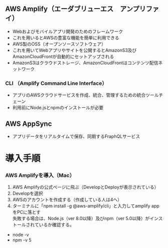## AWS Amplify（エーダブリューエス　アンプリファイ）

* Webおよびモバイルアプリ開発のためのフレームワーク
* これを用いるとAWSの豊富な機能を簡単に利用できる
* AWS製のOSS（オープンソースソフトウェア）
* これを用いてWebアプリやサイトを公開するとAmazonS3及びAmazonCloudFrontが自動的にセットアップされる
* AmazonS3はクラウドストレージ、AmazonCloudFrontはコンテンツ配信ネットワーク

### CLI （Amplify Command Line Interface）

* アプリのAWSクラウドサービスを作成、統合、管理するための統合ツールチェーン
* 利用前にNode.jsとnpmのインストールが必要

## AWS AppSync

* アプリデータをリアルタイムで保存、同期するFraphQLサービス

# 導入手順

### AWS Amplifyを導入（Mac）

1. AWS Amplifyの公式ページに飛ぶ（DevelopとDeployが表示されている）<br>
2. Developを選択<br>
3. AWSのアカウントを作成する（作成している人は4へ）<br>
4. ターミナルに「npm install -g @aws-amplify/cli」と入力してamplify appをPCに落とす<br>
失敗する場合は、Node.js（ver 8.0以降）及びnpm（ver 5.0以降）がインストールされているか確認する。<br>
* node -v
* npm -v 
5

